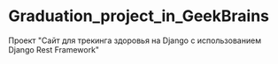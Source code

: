 # Graduation_project_in_GeekBrains
Проект "Сайт для трекинга здоровья на Django с использованием Django Rest Framework"
